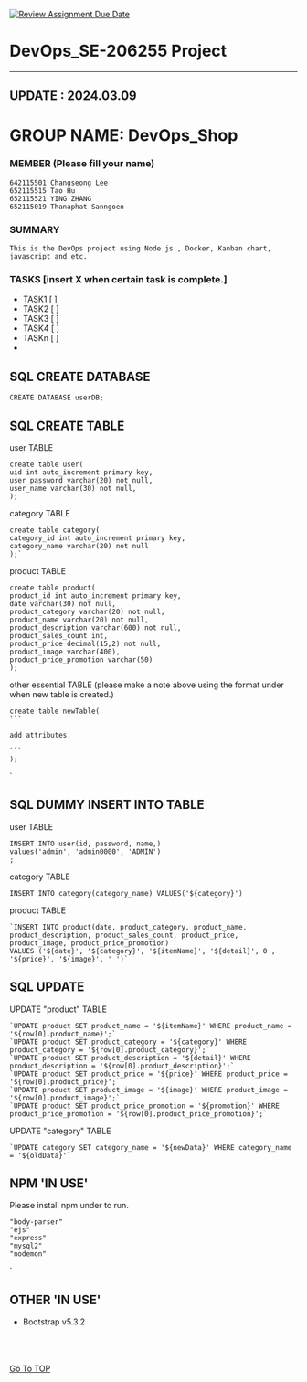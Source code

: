 [![Review Assignment Due Date](https://classroom.github.com/assets/deadline-readme-button-24ddc0f5d75046c5622901739e7c5dd533143b0c8e959d652212380cedb1ea36.svg)](https://classroom.github.com/a/mMAYBnR0)

DevOps_SE-206255 Project
=
---
## UPDATE : 2024.03.09

# GROUP NAME: DevOps_Shop



### MEMBER (Please fill your name)
    642115501 Changseong Lee
    652115515 Tao Hu
    652115521 YING ZHANG
    652115019 Thanaphat Sanngoen


### SUMMARY
    This is the DevOps project using Node js., Docker, Kanban chart, javascript and etc.


### TASKS [insert X when certain task is complete.]
    
- TASK1 [ ]
- TASK2 [ ]
- TASK3 [ ]
- TASK4 [ ]
- TASKn [ ]
- 
## SQL CREATE DATABASE

    CREATE DATABASE userDB;

## SQL CREATE TABLE

user TABLE

    create table user(
    uid int auto_increment primary key,
    user_password varchar(20) not null,
    user_name varchar(30) not null,
    );

category TABLE

    create table category(
    category_id int auto_increment primary key,
    category_name varchar(20) not null
    );`

product TABLE

    create table product(
    product_id int auto_increment primary key,
    date varchar(30) not null,
    product_category varchar(20) not null,
    product_name varchar(20) not null,
    product_description varchar(600) not null,
    product_sales_count int,
    product_price decimal(15,2) not null,
    product_image varchar(400),
    product_price_promotion varchar(50)
    );

other essential TABLE (please make a note above using the format under when new table is created.)

    create table newTable(
    ```
    
    add attributes.

    ```
    );

`
## SQL DUMMY INSERT INTO TABLE

user TABLE

    INSERT INTO user(id, password, name,)
    values('admin', 'admin0000', 'ADMIN')
    ;

category TABLE

    INSERT INTO category(category_name) VALUES('${category}')

product TABLE

    `INSERT INTO product(date, product_category, product_name, product_description, product_sales_count, product_price, product_image, product_price_promotion)
    VALUES ('${date}', '${category}', '${itemName}', '${detail}', 0 , '${price}', '${image}', ' ')`


## SQL UPDATE

UPDATE "product" TABLE

    `UPDATE product SET product_name = '${itemName}' WHERE product_name = '${row[0].product_name}';`
    `UPDATE product SET product_category = '${category}' WHERE product_category = '${row[0].product_category}';`
    `UPDATE product SET product_description = '${detail}' WHERE product_description = '${row[0].product_description}';`
    `UPDATE product SET product_price = '${price}' WHERE product_price = '${row[0].product_price}';`
    `UPDATE product SET product_image = '${image}' WHERE product_image = '${row[0].product_image}';`
    `UPDATE product SET product_price_promotion = '${promotion}' WHERE product_price_promotion = '${row[0].product_price_promotion}';`


UPDATE "category" TABLE

    `UPDATE category SET category_name = '${newData}' WHERE category_name = '${oldData}'`    



## NPM 'IN USE'

Please install npm under to run.

    "body-parser"
    "ejs"
    "express"
    "mysql2"
    "nodemon"

`

## OTHER 'IN USE'

- Bootstrap v5.3.2


\
\
\
[Go To TOP](#TOP)

